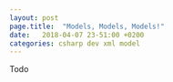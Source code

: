 ```yaml
---
layout: post
page.title:  "Models, Models, Models!"
date:   2018-04-07 23-51:00 +0200
categories: csharp dev xml model
---
```


Todo
